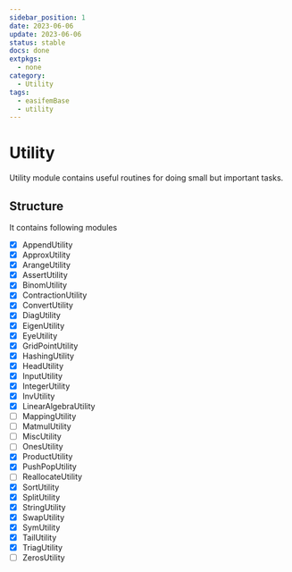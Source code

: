 ```yaml
---
sidebar_position: 1
date: 2023-06-06
update: 2023-06-06
status: stable
docs: done
extpkgs:
  - none
category:
  - Utility
tags:
  - easifemBase
  - utility
---
```


# Utility

Utility module contains useful routines for doing small but important tasks.

## Structure

It contains following modules

- [x] AppendUtility
- [x] ApproxUtility
- [x] ArangeUtility
- [x] AssertUtility
- [x] BinomUtility
- [x] ContractionUtility
- [x] ConvertUtility
- [x] DiagUtility
- [x] EigenUtility
- [x] EyeUtility
- [x] GridPointUtility
- [x] HashingUtility
- [x] HeadUtility
- [x] InputUtility
- [x] IntegerUtility
- [x] InvUtility
- [x] LinearAlgebraUtility
- [ ] MappingUtility
- [ ] MatmulUtility
- [ ] MiscUtility
- [ ] OnesUtility
- [x] ProductUtility
- [x] PushPopUtility
- [ ] ReallocateUtility
- [x] SortUtility
- [x] SplitUtility
- [x] StringUtility
- [x] SwapUtility
- [x] SymUtility
- [x] TailUtility
- [x] TriagUtility
- [ ] ZerosUtility
